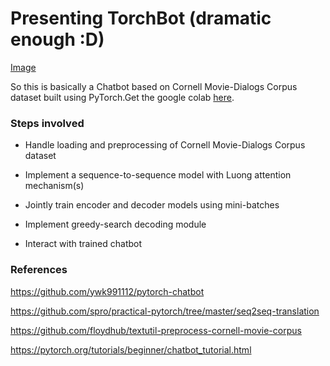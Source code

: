 # Presenting TorchBot (dramatic enough :D)

[Image](https://github.com/gayathri-venu/TorchBot/blob/master/bot.png)

So this is basically a Chatbot based on Cornell Movie-Dialogs Corpus dataset built using PyTorch.Get the google colab [here](https://colab.research.google.com/drive/1iF0XKPqf4qjukZNP5NwpXfXiG7EIWTms#scrollTo=aG1HPpamXlVV).

### Steps involved

* Handle loading and preprocessing of Cornell Movie-Dialogs Corpus dataset

* Implement a sequence-to-sequence model with Luong attention mechanism(s)

* Jointly train encoder and decoder models using mini-batches

* Implement greedy-search decoding module

* Interact with trained chatbot


### References
 
 https://github.com/ywk991112/pytorch-chatbot
 
 https://github.com/spro/practical-pytorch/tree/master/seq2seq-translation
 
 https://github.com/floydhub/textutil-preprocess-cornell-movie-corpus
 
 https://pytorch.org/tutorials/beginner/chatbot_tutorial.html






